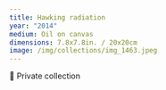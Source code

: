 ```yaml
---
title: Hawking radiation
year: "2014"
medium: Oil on canvas
dimensions: 7.8x7.8in. / 20x20cm
image: /img/collections/img_1463.jpeg
---
```

🔴 Private collection 
